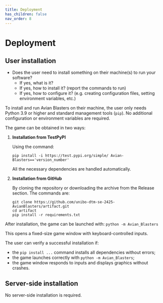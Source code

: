 ```yaml
---
title: Deployment
has_children: false
nav_order: 8
---
```


# Deployment

## User installation

- Does the user need to install something on their machine(s) to run your software?
    * If yes, what is it?
    * If yes, how to install it? (report the commands to run)
    * If yes, how to configure it? (e.g. creating configuration files, setting environment variables, etc.)

To install and run Avian Blasters on their machine, the user only needs Python 3.9 or higher and standard management tools (`pip`). No additional configuration or environment variables are required.

The game can be obtained in two ways:

1. **Installation from TestPyPI**
   
   Using the command:

    ```
    pip install -i https://test.pypi.org/simple/ Avian-Blasters=='version_number'
    ```

    All the necessary dependencies are handled automatically.

2. **Installation from GitHub**
   
   By cloning the repository or downloading the archive from the Release section. The commands are:
   
    ```
    git clone https://github.com/unibo-dtm-se-2425-AvianBlasters/artifact.git
    cd artifact
    pip install -r requirements.txt
    ```
After installation, the game can be launched with: `python -m Avian_Blasters`

This opens a fixed-size game window with keyboard-controlled inputs.

The user can verify a successful installation if:
- the `pip install ...` command installs all dependencies without errors;
- the game launches correctly with `python -m Avian_Blasters`;
- the game window responds to inputs and displays graphics without crashes.

## Server-side installation

No server-side installation is required.